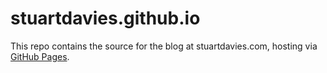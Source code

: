 # stuartdavies.github.io

This repo contains the source for the blog at stuartdavies.com, hosting via [GitHub Pages](https://pages.github.com/).
